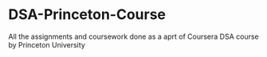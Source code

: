 # DSA-Princeton-Course
All the assignments and coursework done as a aprt of Coursera DSA course by Princeton University
